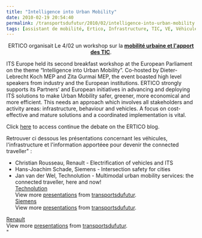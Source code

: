 ```yaml
---
title: "Intelligence into Urban Mobility"
date: 2010-02-19 20:54:40
permalink: /transportsdufutur/2010/02/intelligence-into-urban-mobility.html
tags: [assistant de mobilité, Ertico, Infrastructure, TIC, VE, Véhicule]
---
```


<p style="text-align: center">ERTICO organisait Le 4/02 un <span>workshop sur la <strong><span style="text-decoration: underline"><a href="http://www.ertico.com/en/events/past_events/intelligence_into_urban_mobility_breakfast_workshop.htm" target="_blank">mobilité urbaine et l'apport des TIC</a></span></strong>. </span></p> <p><span>ITS Europe held its second breakfast workshop at the European Parliament on the theme “Intelligence into Urban Mobility”. Co-hosted by Dieter-Lebrecht Koch MEP and Zita Gurmai MEP, the event boasted high level speakers from industry and the European institutions. ERTICO strongly supports its Partners’ and European initiatives in advancing and deploying ITS solutions to make Urban Mobility safer, greener, more economical and more efficient. This needs an approach which involves all stakeholders and activity areas: infrastructure, behaviour and vehicles. A focus on cost-effective and mature solutions and a coordinated implementation is vital.</span></p> <p><span>Click <a href="http://intelligentmobility.wordpress.com/" target="_blank">here</a> to access continue the debate on the ERTICO blog.</span></p> <p><span>Retrouver ci dessous les présentations concernant les véhicules, l'infrastructure et l'information apportéee pour devenir the connected traveller" :</span></p> <p><span></span><span> </span></p>  <!--more--> <span> <ul> <li>Christian Rousseau, Renault - Electrification of vehicles and ITS </li> <li>Hans-Joachim Schade, Siemens - Intersection safety for cities </li> <li>Jan van der Wel, Technolution - Multimodal urban mobility services: the connected traveller, here and now! <div id=""__ss_3227760""><a href=""http://www.slideshare.net/transportsdufutur/technolution"" style=""text-decoration: underline"" title=""Technolution"">Technolution</a>   <div>View more <a href=""http://www.slideshare.net/"" style=""text-decoration: underline"">presentations</a> from <a href=""http://www.slideshare.net/transportsdufutur"" style=""text-decoration: underline"">transportsdufutur</a>.</div></div></li> <div id=""__ss_3227726""><a href=""http://www.slideshare.net/transportsdufutur/siemens-3227726"" style=""text-decoration: underline"" title=""Siemens"">Siemens</a>   <div>View more <a href=""http://www.slideshare.net/"" style=""text-decoration: underline"">presentations</a> from <a href=""http://www.slideshare.net/transportsdufutur"" style=""text-decoration: underline"">transportsdufutur</a>.</div></div></ul> <div id=""__ss_3227757""><a href=""http://www.slideshare.net/transportsdufutur/renault"" style=""text-decoration: underline"" title=""Renault"">Renault</a>   <div>View more <a href=""http://www.slideshare.net/"" style=""text-decoration: underline"">presentations</a> from <a href=""http://www.slideshare.net/transportsdufutur"" style=""text-decoration: underline"">transportsdufutur</a>.</div></div></span>"
